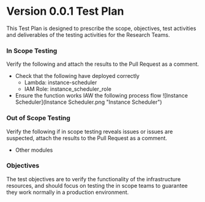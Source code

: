 # Version 0.0.1 Test Plan
This Test Plan is designed to prescribe the scope, objectives, test activities and deliverables of the testing activities for the Research Teams.

### In Scope Testing
Verify the following and attach the results to the Pull Request as a comment.
- Check that the following have deployed correctly
  - Lambda: instance-scheduler
  - IAM Role: instance_scheduler_role
- Ensure the function works IAW the following process flow
  ![Instance Scheduler](Instance Scheduler.png "Instance Scheduler")

### Out of Scope Testing
Verify the following if in scope testing reveals issues or issues are suspected, attach the results to the Pull Request as a comment.
- Other modules

### Objectives
The test objectives are to verify the functionality of the infrastructure resources, and should focus on testing the in scope teams to guarantee they work normally in a production environment.

